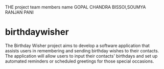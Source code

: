 THE project team members name
GOPAL CHANDRA BISSOI,SOUMYA RANJAN PANI
# birthdaywisher
The Birthday Wisher project aims to develop a software application that assists users in remembering and sending birthday wishes to their contacts. The application will allow users to input their contacts' birthdays and set up automated reminders or scheduled greetings for those special occasions.
